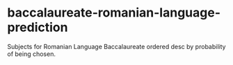 baccalaureate-romanian-language-prediction
==========================================

Subjects for Romanian Language Baccalaureate ordered desc by probability of being chosen.
